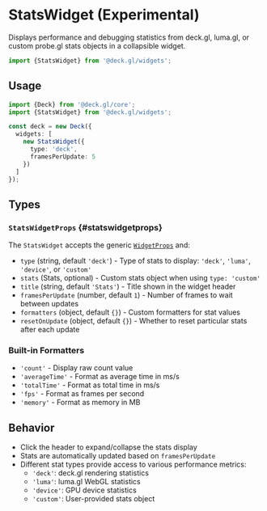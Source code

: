 # StatsWidget (Experimental)

Displays performance and debugging statistics from deck.gl, luma.gl, or custom probe.gl stats objects in a collapsible widget.

```ts
import {StatsWidget} from '@deck.gl/widgets';
```

## Usage

```ts
import {Deck} from '@deck.gl/core';
import {StatsWidget} from '@deck.gl/widgets';

const deck = new Deck({
  widgets: [
    new StatsWidget({
      type: 'deck',
      framesPerUpdate: 5
    })
  ]
});
```

## Types

### `StatsWidgetProps` {#statswidgetprops}

The `StatsWidget` accepts the generic [`WidgetProps`](../core/widget.md#props) and:

- `type` (string, default `'deck'`) - Type of stats to display: `'deck'`, `'luma'`, `'device'`, or `'custom'`
- `stats` (Stats, optional) - Custom stats object when using `type: 'custom'`
- `title` (string, default `'Stats'`) - Title shown in the widget header
- `framesPerUpdate` (number, default `1`) - Number of frames to wait between updates
- `formatters` (object, default `{}`) - Custom formatters for stat values
- `resetOnUpdate` (object, default `{}`) - Whether to reset particular stats after each update

### Built-in Formatters

- `'count'` - Display raw count value
- `'averageTime'` - Format as average time in ms/s
- `'totalTime'` - Format as total time in ms/s
- `'fps'` - Format as frames per second
- `'memory'` - Format as memory in MB

## Behavior

- Click the header to expand/collapse the stats display
- Stats are automatically updated based on `framesPerUpdate`
- Different stat types provide access to various performance metrics:
  - `'deck'`: deck.gl rendering statistics
  - `'luma'`: luma.gl WebGL statistics
  - `'device'`: GPU device statistics
  - `'custom'`: User-provided stats object
